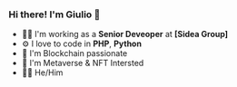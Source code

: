 <!--
**giuliopie/giuliopie** is a ✨ _special_ ✨ repository because its `README.md` (this file) appears on your GitHub profile.

Here are some ideas to get you started:

- 🔭 I’m currently working on ...
- 🌱 I’m currently learning ...
- 👯 I’m looking to collaborate on ...
- 🤔 I’m looking for help with ...
- 💬 Ask me about ...
- 📫 How to reach me: ...
- 😄 Pronouns: ...
- ⚡ Fun fact: ...
-->
### Hi there! I'm Giulio 👋

- 👨‍💻   I'm working as a **Senior Deveoper** at **[Sidea Group]**
- ⚙️    I love to code in **PHP**, **Python**
- 🔗   I'm Blockchain passionate
- 🔮   I'm Metaverse & NFT Intersted
- 🏳️‍🌈   He/Him
